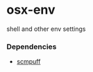 # osx-env
shell and other env settings

### Dependencies
- [scmpuff](https://mroth.github.io/scmpuff/)
